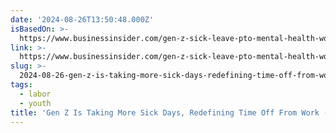 ```yaml
---
date: '2024-08-26T13:50:48.000Z'
isBasedOn: >-
  https://www.businessinsider.com/gen-z-sick-leave-pto-mental-health-work-from-home-2024-8
link: >-
  https://www.businessinsider.com/gen-z-sick-leave-pto-mental-health-work-from-home-2024-8
slug: >-
  2024-08-26-gen-z-is-taking-more-sick-days-redefining-time-off-from-work-business-in
tags:
  - labor
  - youth
title: 'Gen Z Is Taking More Sick Days, Redefining Time Off From Work - Business In'
---
```

 
